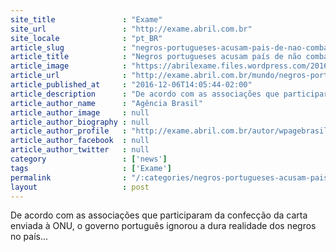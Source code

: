 ```yaml
---
site_title               : "Exame"
site_url                 : "http://exame.abril.com.br"
site_locale              : "pt_BR"
article_slug             : "negros-portugueses-acusam-pais-de-nao-combater-racismo"
article_title            : "Negros portugueses acusam país de não combater racismo"
article_image            : "https://abrilexame.files.wordpress.com/2016/09/size_960_16_9_homem_carrega_bandeira_de_portugal16.jpg?quality=70&strip=all&w=960"
article_url              : "http://exame.abril.com.br/mundo/negros-portugueses-acusam-pais-de-nao-combater-racismo/"
article_published_at     : "2016-12-06T14:05:44-02:00"
article_description      : "De acordo com as associações que participaram da confecção da carta enviada à ONU, o governo português ignorou a dura realidade dos negros no país..."
article_author_name      : "Agência Brasil"
article_author_image     : null
article_author_biography : null
article_author_profile   : "http://exame.abril.com.br/autor/wpagebrasil/"
article_author_facebook  : null
article_author_twitter   : null
category                 : ['news']
tags                     : ['Exame']
permalink                : "/:categories/negros-portugueses-acusam-pais-de-nao-combater-racismo/"
layout                   : post
---
```


De acordo com as associações que participaram da confecção da carta enviada à ONU, o governo português ignorou a dura realidade dos negros no país...
